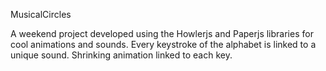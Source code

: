 MusicalCircles

A weekend project developed using the Howlerjs and Paperjs libraries for cool animations and sounds.
Every keystroke of the alphabet is linked to a unique sound.
Shrinking animation linked to each key.
